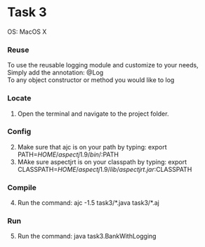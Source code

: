 # Task 3
OS: MacOS X

### Reuse
To use the reusable logging module and customize to your needs,  
Simply add the annotation: @Log  
To any object constructor or method you would like to log

### Locate
1. Open the terminal and navigate to the project folder.  

### Config
2. Make sure that ajc is on your path by typing: export PATH=$HOME/aspectj1.9/bin/:$PATH  
3. MAke sure aspectjrt is on your classpath by typing: export CLASSPATH=$HOME/aspectj1.9/lib/aspectjrt.jar:$CLASSPATH  

### Compile
4. Run the command: ajc -1.5 task3/\*.java task3/\*.aj  

### Run
5. Run the command: java task3.BankWithLogging  
